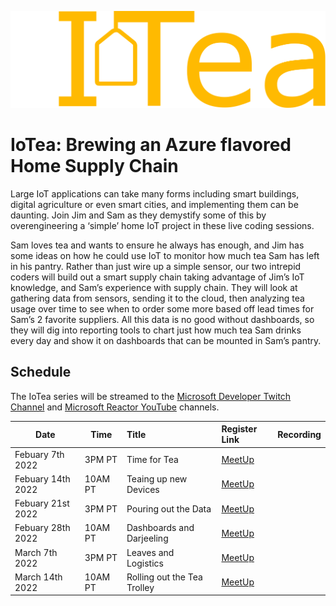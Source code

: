 ![Internet of Tea Icon](../../img/iot/iotea/iotea-title.svg)

# IoTea: Brewing an Azure flavored Home Supply Chain

Large IoT applications can take many forms including smart buildings, digital agriculture or even smart cities, and implementing them can be daunting. Join Jim and Sam as they demystify some of this by overengineering a ‘simple’ home IoT project in these live coding sessions.

Sam loves tea and wants to ensure he always has enough, and Jim has some ideas on how he could use IoT to monitor how much tea Sam has left in his pantry. Rather than just wire up a simple sensor, our two intrepid coders will build out a smart supply chain taking advantage of Jim’s IoT knowledge, and Sam’s experience with supply chain. They will look at gathering data from sensors, sending it to the cloud, then analyzing tea usage over time to see when to order some more based off lead times for Sam’s 2 favorite suppliers. All this data is no good without dashboards, so they will dig into reporting tools to chart just how much tea Sam drinks every day and show it on dashboards that can be mounted in Sam’s pantry.

## Schedule

The IoTea series will be streamed to the [Microsoft Developer Twitch Channel](https://twitch.tv/MicrosoftDeveloper) and [Microsoft Reactor YouTube](https://www.youtube.com/channel/UCkm6luGCS3hD25jcEhvRMIA) channels.

| Date | Time | Title |  Register Link | Recording |
| ---  | --- | :---   | :--- | :--- |
| Febuary 7th 2022 | 3PM PT | Time for Tea               |  [MeetUp](https://www.meetup.com/Microsoft-Reactor-Redmond/events/283202708/)      | |
| Febuary 14th 2022 | 10AM PT | Teaing up new Devices  | [MeetUp](https://www.meetup.com/Microsoft-Reactor-Redmond/events/283202791/)        | |
| Febuary 21st 2022 | 3PM PT | Pouring out the Data          | [MeetUp](https://www.meetup.com/Microsoft-Reactor-Redmond/events/283202808/)        | |
| Febuary 28th 2022 | 10AM PT | Dashboards and Darjeeling              | [MeetUp](https://www.meetup.com/Microsoft-Reactor-Redmond/events/283202824/)        | |
| March 7th 2022 | 3PM PT | Leaves and Logistics                | [MeetUp](https://www.meetup.com/Microsoft-Reactor-Redmond/events/283203111/)        | |
| March 14th 2022 | 10AM PT | Rolling out the Tea Trolley               | [MeetUp](https://www.meetup.com/Microsoft-Reactor-Redmond/events/283203230/)        | |